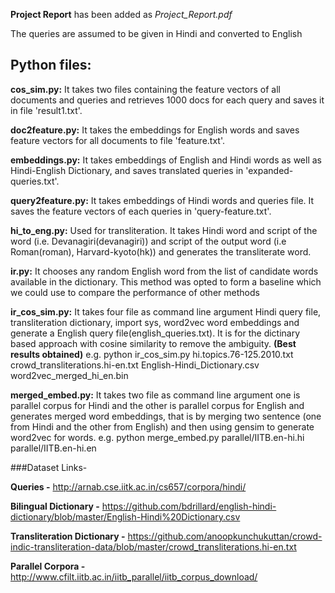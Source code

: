 **Project Report** has been added as *Project_Report.pdf*

The queries are assumed to be given in Hindi and converted to English

Python files:
---------------------------
**cos_sim.py:** It takes two files containing the feature vectors of all documents and queries and retrieves 1000 docs for each query and saves it in file 'result1.txt'.

**doc2feature.py:** It takes the embeddings for English words and saves feature vectors for all documents to file 'feature.txt'.

**embeddings.py:** It takes embeddings of English and Hindi words as well as Hindi-English Dictionary, and saves translated queries in 'expanded-queries.txt'. 

**query2feature.py:** It takes embeddings of Hindi words and queries file. It saves the feature vectors of each queries in 'query-feature.txt'. 

**hi_to_eng.py:** Used for transliteration. It takes Hindi word and script of the word (i.e. Devanagiri(devanagiri)) and script of the output word (i.e Roman(roman), Harvard-kyoto(hk)) and generates the transliterate word.

**ir.py:** It chooses any random English word from the list of candidate words available in the dictionary. This method was opted to form a baseline which we could use to compare the performance of other methods

**ir_cos_sim.py:** It takes four file as command line argument Hindi query file,  transliteration dictionary, import sys, word2vec word embeddings and generate a English query file(english_queries.txt). It is for the dictinary based approach with cosine similarity to remove the ambiguity. **(Best results obtained)**
e.g. python ir_cos_sim.py hi.topics.76-125.2010.txt crowd_transliterations.hi-en.txt English-Hindi_Dictionary.csv word2vec_merged_hi_en.bin 


**merged_embed.py:** It takes two file as command line argument one is parallel corpus for Hindi and the other is parallel corpus for English and generates merged word embeddings, that is by merging two sentence (one from Hindi and the other from English) and then using gensim to generate word2vec for words.
e.g. python merge_embed.py parallel/IITB.en-hi.hi parallel/IITB.en-hi.en 

###Dataset Links-

**Queries -** http://arnab.cse.iitk.ac.in/cs657/corpora/hindi/

**Bilingual Dictionary -** https://github.com/bdrillard/english-hindi-dictionary/blob/master/English-Hindi%20Dictionary.csv

**Transliteration Dictionary -** https://github.com/anoopkunchukuttan/crowd-indic-transliteration-data/blob/master/crowd_transliterations.hi-en.txt

**Parallel Corpora -** http://www.cfilt.iitb.ac.in/iitb_parallel/iitb_corpus_download/

